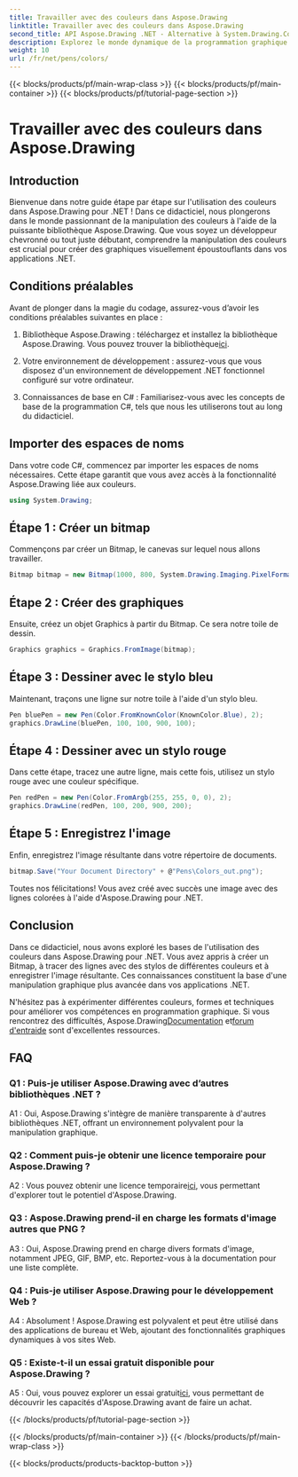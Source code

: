 ```yaml
---
title: Travailler avec des couleurs dans Aspose.Drawing
linktitle: Travailler avec des couleurs dans Aspose.Drawing
second_title: API Aspose.Drawing .NET - Alternative à System.Drawing.Common
description: Explorez le monde dynamique de la programmation graphique dans .NET avec Aspose.Drawing. Créez des visuels époustouflants sans effort.
weight: 10
url: /fr/net/pens/colors/
---
```


{{< blocks/products/pf/main-wrap-class >}}
{{< blocks/products/pf/main-container >}}
{{< blocks/products/pf/tutorial-page-section >}}

# Travailler avec des couleurs dans Aspose.Drawing

## Introduction

Bienvenue dans notre guide étape par étape sur l'utilisation des couleurs dans Aspose.Drawing pour .NET ! Dans ce didacticiel, nous plongerons dans le monde passionnant de la manipulation des couleurs à l'aide de la puissante bibliothèque Aspose.Drawing. Que vous soyez un développeur chevronné ou tout juste débutant, comprendre la manipulation des couleurs est crucial pour créer des graphiques visuellement époustouflants dans vos applications .NET.

## Conditions préalables

Avant de plonger dans la magie du codage, assurez-vous d’avoir les conditions préalables suivantes en place :

1.  Bibliothèque Aspose.Drawing : téléchargez et installez la bibliothèque Aspose.Drawing. Vous pouvez trouver la bibliothèque[ici](https://releases.aspose.com/drawing/net/).

2. Votre environnement de développement : assurez-vous que vous disposez d'un environnement de développement .NET fonctionnel configuré sur votre ordinateur.

3. Connaissances de base en C# : Familiarisez-vous avec les concepts de base de la programmation C#, tels que nous les utiliserons tout au long du didacticiel.

## Importer des espaces de noms

Dans votre code C#, commencez par importer les espaces de noms nécessaires. Cette étape garantit que vous avez accès à la fonctionnalité Aspose.Drawing liée aux couleurs.

```csharp
using System.Drawing;
```

## Étape 1 : Créer un bitmap

Commençons par créer un Bitmap, le canevas sur lequel nous allons travailler.

```csharp
Bitmap bitmap = new Bitmap(1000, 800, System.Drawing.Imaging.PixelFormat.Format32bppPArgb);
```

## Étape 2 : Créer des graphiques

Ensuite, créez un objet Graphics à partir du Bitmap. Ce sera notre toile de dessin.

```csharp
Graphics graphics = Graphics.FromImage(bitmap);
```

## Étape 3 : Dessiner avec le stylo bleu

Maintenant, traçons une ligne sur notre toile à l'aide d'un stylo bleu.

```csharp
Pen bluePen = new Pen(Color.FromKnownColor(KnownColor.Blue), 2);
graphics.DrawLine(bluePen, 100, 100, 900, 100);
```

## Étape 4 : Dessiner avec un stylo rouge

Dans cette étape, tracez une autre ligne, mais cette fois, utilisez un stylo rouge avec une couleur spécifique.

```csharp
Pen redPen = new Pen(Color.FromArgb(255, 255, 0, 0), 2);
graphics.DrawLine(redPen, 100, 200, 900, 200);
```

## Étape 5 : Enregistrez l'image

Enfin, enregistrez l'image résultante dans votre répertoire de documents.

```csharp
bitmap.Save("Your Document Directory" + @"Pens\Colors_out.png");
```

Toutes nos félicitations! Vous avez créé avec succès une image avec des lignes colorées à l'aide d'Aspose.Drawing pour .NET.

## Conclusion

Dans ce didacticiel, nous avons exploré les bases de l'utilisation des couleurs dans Aspose.Drawing pour .NET. Vous avez appris à créer un Bitmap, à tracer des lignes avec des stylos de différentes couleurs et à enregistrer l'image résultante. Ces connaissances constituent la base d'une manipulation graphique plus avancée dans vos applications .NET.

 N'hésitez pas à expérimenter différentes couleurs, formes et techniques pour améliorer vos compétences en programmation graphique. Si vous rencontrez des difficultés, Aspose.Drawing[Documentation](https://reference.aspose.com/drawing/net/) et[forum d'entraide](https://forum.aspose.com/c/diagram/17) sont d'excellentes ressources.

## FAQ

### Q1 : Puis-je utiliser Aspose.Drawing avec d’autres bibliothèques .NET ?

A1 : Oui, Aspose.Drawing s'intègre de manière transparente à d'autres bibliothèques .NET, offrant un environnement polyvalent pour la manipulation graphique.

### Q2 : Comment puis-je obtenir une licence temporaire pour Aspose.Drawing ?

 A2 : Vous pouvez obtenir une licence temporaire[ici](https://purchase.aspose.com/temporary-license/), vous permettant d'explorer tout le potentiel d'Aspose.Drawing.

### Q3 : Aspose.Drawing prend-il en charge les formats d'image autres que PNG ?

A3 : Oui, Aspose.Drawing prend en charge divers formats d'image, notamment JPEG, GIF, BMP, etc. Reportez-vous à la documentation pour une liste complète.

### Q4 : Puis-je utiliser Aspose.Drawing pour le développement Web ?

A4 : Absolument ! Aspose.Drawing est polyvalent et peut être utilisé dans des applications de bureau et Web, ajoutant des fonctionnalités graphiques dynamiques à vos sites Web.

### Q5 : Existe-t-il un essai gratuit disponible pour Aspose.Drawing ?

 A5 : Oui, vous pouvez explorer un essai gratuit[ici](https://releases.aspose.com/drawing/net/), vous permettant de découvrir les capacités d'Aspose.Drawing avant de faire un achat.

{{< /blocks/products/pf/tutorial-page-section >}}

{{< /blocks/products/pf/main-container >}}
{{< /blocks/products/pf/main-wrap-class >}}

{{< blocks/products/products-backtop-button >}}
